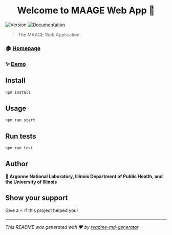 <h1 align="center">Welcome to MAAGE Web App 👋</h1>
<p>
  <img alt="Version" src="https://img.shields.io/badge/version-0.1.0-blue.svg?cacheSeconds=2592000" />
  <a href="https://www.maage-brc.org/docs" target="_blank">
    <img alt="Documentation" src="https://img.shields.io/badge/documentation-yes-brightgreen.svg" />
  </a>
</p>

> The MAAGE Web Application

### 🏠 [Homepage](https://www.maage-brc.org)

### ✨ [Demo](https://www.maage-brc.org)

## Install

```sh
npm install
```

## Usage

```sh
npm run start
```

## Run tests

```sh
npm run test
```

## Author

👤 **Argonne National Laboratory, Illinois Department of Public Health, and the University of Illinois**


## Show your support

Give a ⭐️ if this project helped you!

***
_This README was generated with ❤️ by [readme-md-generator](https://github.com/kefranabg/readme-md-generator)_